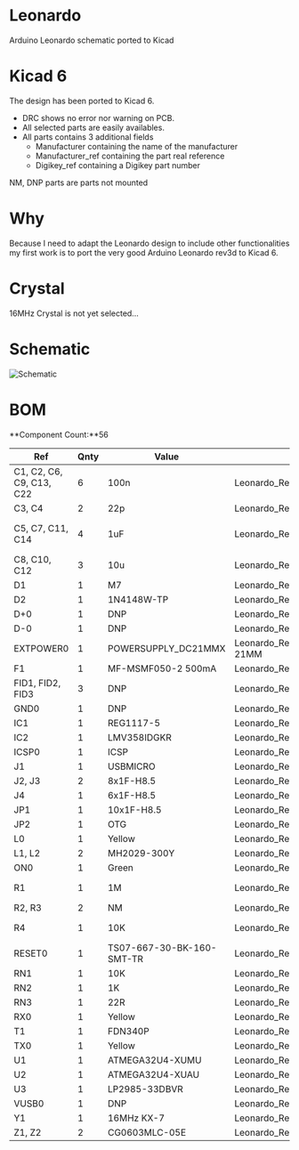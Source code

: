 # Leonardo
Arduino Leonardo schematic ported to Kicad

# Kicad 6
The design has been ported to Kicad 6.  
* DRC shows no error nor warning on PCB.
* All selected parts are easily availables.
* All parts contains 3 additional fields
    * Manufacturer containing the name of the manufacturer
    * Manufacturer_ref containing the part real reference
    * Digikey_ref containing a Digikey part number

NM, DNP parts are parts not mounted

# Why
Because I need to adapt the Leonardo design to include other functionalities my first work is to port the very good Arduino Leonardo rev3d to Kicad 6.  

# Crystal
16MHz Crystal is not yet selected…

# Schematic
![Schematic](https://raw.githubusercontent.com/eltorio/master/.github/schematic.png)

# BOM
[comment]: <> (generated from html bom withhttps://www.convertsimple.com/convert-html-to-markdown/)
**Component Count:**56

| Ref | Qnty | Value | Footprint | Datasheet | Manufacturer | Manufacturer_ref | Digikey_ref |
| --- | --- | --- | --- | --- | --- | --- | --- |
| C1, C2, C6, C9, C13, C22 | 6   | 100n | Leonardo_Rev3d:C0603-ROUND | [link](https://connect.kemet.com:7667/gateway/IntelliData-ComponentDocumentation/1.0/download/datasheet/C0603C104J4RACTU) | Kemet | C0603C104J4RAC7867 | [399-C0603C104J4RAC7867CT-ND](https://www.digikey.com/en/products?mpart=399-C0603C104J4RAC7867CT-ND) |
| C3, C4 | 2   | 22p | Leonardo_Rev3d:C0603-ROUND | [link](https://connect.kemet.com:7667/gateway/IntelliData-ComponentDocumentation/1.0/download/datasheet/C0603C220K5RAC7867) | Kemet | C0603C220K5RAC7867 | [399-14962-1-ND](https://www.digikey.com/en/products?mpart=399-14962-1-ND) |
| C5, C7, C11, C14 | 4   | 1uF | Leonardo_Rev3d:C0603-ROUND | [link](https://connect.kemet.com:7667/gateway/IntelliData-ComponentDocumentation/1.0/download/datasheet/C0603C105K4RAC7411) | Kemet | C0603C105K4RAC7411 | [399-C0603C105K4RAC7411CT-ND](https://www.digikey.com/en/products?mpart=399-C0603C105K4RAC7411CT-ND) |
| C8, C10, C12 | 3   | 10u | Leonardo\_Rev3d:SMC\_B | [link](https://api.kemet.com/component-edge/download/datasheet/T491B106M016AT.pdf) | Kemet | T491B106M016AT | [399-3708-1-ND](https://www.digikey.com/en/products?mpart=399-3708-1-ND) |
| D1  | 1   | M7  | Leonardo_Rev3d:SMB |     |     |     |     |
| D2  | 1   | 1N4148W-TP | Leonardo_Rev3d:MINIMELF | [link](https://www.mccsemi.com/pdf/Products/1N4148W(SOD-123).pdf) | MCC | 1N4148W-TP | [1N4148WTPMSCT-ND](https://www.digikey.com/en/products?mpart=1N4148WTPMSCT-ND) |
| D+0 | 1   | DNP | Leonardo_Rev3d:TP-1.00MM |     |     |     |     |
| D-0 | 1   | DNP | Leonardo_Rev3d:TP-1.00MM |     |     |     |     |
| EXTPOWER0 | 1   | POWERSUPPLY_DC21MMX | Leonardo\_Rev3d:POWERSUPPLY\_DC-21MM |     |     |     |     |
| F1  | 1   | MF-MSMF050-2 500mA | Leonardo_Rev3d:L1812 | [link](https://www.bourns.com/docs/product-datasheets/mf-msmf.pdf) | Bourns | MF-MSMF050-2 | [MF-MSMF050-2CT-ND](https://www.digikey.com/en/products?mpart=MF-MSMF050-2CT-ND) |
| FID1, FID2, FID3 | 3   | DNP | Leonardo_Rev3d:FD-1-1.5 |     |     |     |     |
| GND0 | 1   | DNP | Leonardo_Rev3d:TP-1.00MM |     |     |     |     |
| IC1 | 1   | REG1117-5 | Leonardo_Rev3d:SOT223 | [link](https://www.ti.com/lit/gpn/reg1117) | TI  | REG1117-5 | [REG1117-5-ND](https://www.digikey.com/en/products?mpart=REG1117-5-ND) |
| IC2 | 1   | LMV358IDGKR | Leonardo_Rev3d:MSOP08 | [link](https://www.ti.com/lit/gpn/lmv358) | TI  | 296-13455-1-ND | [LMV358IDGKR](https://www.digikey.com/en/products?mpart=LMV358IDGKR) |
| ICSP0 | 1   | ICSP | Leonardo_Rev3d:2X03 | [link](https://www.te.com/commerce/DocumentDelivery/DDEController?Action=srchrtrv&DocNm=146486&DocType=Customer+Drawing&DocLang=English) | TE  | 5-146486-3 | [A128860-ND](https://www.digikey.com/en/products?mpart=A128860-ND) |
| J1  | 1   | USBMICRO | Leonardo_Rev3d:10118194-0001LF | [link](https://www.amphenol-cs.com/media/wysiwyg/files/drawing/10118194.pdf) | Amphenol | 10118194-0001LF | [609-4618-1-ND](https://www.digikey.com/en/products?mpart=609-4618-1-ND) |
| J2, J3 | 2   | 8x1F-H8.5 | Leonardo_Rev3d:1X08 | [link](https://media.digikey.com/pdf/Data%20Sheets/Sullins%20PDFs/Female_Headers.100_DS.pdf) | Sullins | PPPC081LFBN-RC | [S7041-ND](https://www.digikey.com/en/products?mpart=S7041-ND) |
| J4  | 1   | 6x1F-H8.5 | Leonardo_Rev3d:1X06 | [link](https://media.digikey.com/pdf/Data%20Sheets/Sullins%20PDFs/Female_Headers.100_DS.pdf) | Sullins | PPPC061LFBN-RC | [S7039-ND](https://www.digikey.com/en/products?mpart=S7039-ND) |
| JP1 | 1   | 10x1F-H8.5 | Leonardo_Rev3d:1X10 | [link](https://media.digikey.com/pdf/Data%20Sheets/Sullins%20PDFs/Female_Headers.100_DS.pdf) | Sullins | PPPC101LFBN-RC | [S7043-ND](https://www.digikey.com/en/products?mpart=S7043-ND) |
| JP2 | 1   | OTG | Leonardo\_Rev3d:HEADER\_2_2.54 | [link](~) | Samtex | DW-02-07-T-S-200 | [SAM15134-ND](https://www.digikey.com/en/products?mpart=SAM15134-ND) |
| L0  | 1   | Yellow | Leonardo\_Rev3d:CHIPLED\_0805 | [link](https://optoelectronics.liteon.com/upload/download/DS22-2000-110/LTST-C171KSKT.pdf) | Lite-on | LTST-C171KSKT | [160-1428-1-ND](https://www.digikey.com/en/products?mpart=160-1428-1-ND) |
| L1, L2 | 2   | MH2029-300Y | Leonardo_Rev3d:0805 | [link](https://www.bourns.com/docs/Product-Datasheets/mh.pdf) | Bourns | MH2029-300Y | [MH2029-300YCT-ND](https://www.digikey.com/en/products?mpart=MH2029-300YCT-ND) |
| ON0 | 1   | Green | Leonardo\_Rev3d:CHIPLED\_0805 | [link](https://optoelectronics.liteon.com/upload/download/DS22-2000-110/LTST-C171KSKT.pdf) | Lite-on | LTST-C171KGKT | [160-1426-1-ND](https://www.digikey.com/en/products?mpart=160-1426-1-ND) |
| R1  | 1   | 1M  | Leonardo_Rev3d:R0603-ROUND | [link](https://www.bourns.com/docs/product-datasheets/cr.pdf?sfvrsn=574d41f6_14) | Bourns | CR0603-FX-1004ELF | [CR0603-FX-1004ELFCT-ND](https://www.digikey.com/en/products?mpart=CR0603-FX-1004ELFCT-ND) |
| R2, R3 | 2   | NM  | Leonardo_Rev3d:R0402 |     |     |     |     |
| R4  | 1   | 10K | Leonardo_Rev3d:R0603-ROUND | [link](https://www.bourns.com/docs/product-datasheets/cr.pdf?sfvrsn=574d41f6_14) | Bourns | CR0603-FX-1002ELF | [CR0603-FX-1002ELFCT-ND](https://www.digikey.com/en/products?mpart=CR0603-FX-1002ELFCT-ND) |
| RESET0 | 1   | TS07-667-30-BK-160-SMT-TR | Leonardo_Rev3d:TS07 | [link](https://www.cuidevices.com/product/resource/ts07.pdf) | CUI | TS07-667-30-BK-160-SMT-TR | [2223-TS07-667-30-BK-160-SMT-TRCT-ND](https://www.digikey.com/en/products?mpart=2223-TS07-667-30-BK-160-SMT-TRCT-ND) |
| RN1 | 1   | 10K | Leonardo_Rev3d:CAY16 | [link](https://www.bourns.com/docs/Product-Datasheets/CATCAY.pdf) | Bourns | CAY16-1002F4LF | [CAY16-1002F4LFCT-ND](https://www.digikey.com/en/products?mpart=CAY16-1002F4LFCT-ND) |
| RN2 | 1   | 1K  | Leonardo_Rev3d:CAY16 | [link](https://www.bourns.com/docs/Product-Datasheets/CATCAY.pdf) | Bourns | CAY16-1001F4LF | [CAY16-1001F4LFCT-ND](https://www.digikey.com/en/products?mpart=CAY16-1001F4LFCT-ND) |
| RN3 | 1   | 22R | Leonardo_Rev3d:CAY16 | [link](https://www.bourns.com/docs/Product-Datasheets/CATCAY.pdf) | Bourns | CAY16-22R0F4LF | [CAY16-22R0F4LFCT-ND](https://www.digikey.com/en/products?mpart=CAY16-22R0F4LFCT-ND) |
| RX0 | 1   | Yellow | Leonardo\_Rev3d:CHIPLED\_0805 | [link](https://optoelectronics.liteon.com/upload/download/DS22-2000-110/LTST-C171KSKT.pdf) | Lite-on | LTST-C171KSKT | [160-1426-1-ND](https://www.digikey.com/en/products?mpart=160-1426-1-ND) |
| T1  | 1   | FDN340P | Leonardo_Rev3d:SOT-23 | [link](https://media.digikey.com/pdf/Data%20Sheets/UTD%20Semi%20PDFs/UMW%20FDN340P.pdf) | UMW | FDN340P | [4518-FDN340PCT-ND](https://www.digikey.com/en/products?mpart=4518-FDN340PCT-ND) |
| TX0 | 1   | Yellow | Leonardo\_Rev3d:CHIPLED\_0805 | [link](https://optoelectronics.liteon.com/upload/download/DS22-2000-110/LTST-C171KSKT.pdf) | Lite-on | LTST-C171KSKT | [160-1426-1-ND](https://www.digikey.com/en/products?mpart=160-1426-1-ND) |
| U1  | 1   | ATMEGA32U4-XUMU | Leonardo_Rev3d:QFN44ML7X7 | [link](http://ww1.microchip.com/downloads/en/DeviceDoc/Atmel-7766-8-bit-AVR-ATmega16U4-32U4_Summary.pdf) | Microchip | ATMEGA32U4-MU | [ATMEGA32U4-MU-ND](https://www.digikey.com/en/products?mpart=ATMEGA32U4-MU-ND) |
| U2  | 1   | ATMEGA32U4-XUAU | Leonardo_Rev3d:TQFP44-PAD | [link](http://ww1.microchip.com/downloads/en/DeviceDoc/Atmel-7766-8-bit-AVR-ATmega16U4-32U4_Summary.pdf) | Microchip | ATMEGA32U4-AU | [ATMEGA32U4-AU-ND](https://www.digikey.com/en/products?mpart=ATMEGA32U4-AU-ND) |
| U3  | 1   | LP2985-33DBVR | Leonardo_Rev3d:SOT23-DBV | [link](https://www.ti.com/lit/gpn/LP2985-N) | TI  | LP2985IM5-3.3 | [LP2985IM5-3.3CT-ND](https://www.digikey.com/en/products?mpart=LP2985IM5-3.3CT-ND) |
| VUSB0 | 1   | DNP | Leonardo_Rev3d:TP-1.00MM |     |     |     |     |
| Y1  | 1   | 16MHz KX-7 | Leonardo_Rev3d:CRYSTAL-3.2-2.5 |     |     |     |     |
| Z1, Z2 | 2   | CG0603MLC-05E | Leonardo\_Rev3d:CT\_CN0603 | [link](https://www.bourns.com/docs/product-datasheets/cga-mlc.pdf) | Bourns | CG0603MLC-05E | [CG0603MLC-05ECT-ND](https://www.digikey.com/en/products?mpart=CG0603MLC-05ECT-ND) |